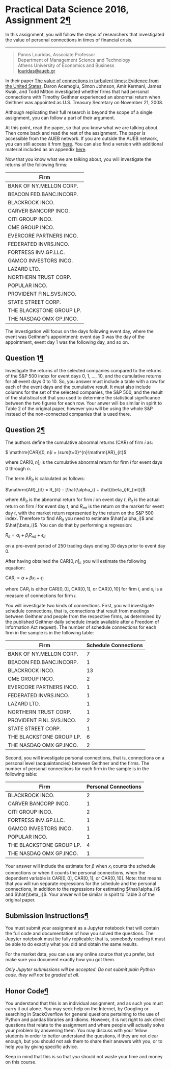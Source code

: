 <div tabindex="-1" id="notebook" class="border-box-sizing">

<div class="container" id="notebook-container">

<div class="cell border-box-sizing text_cell rendered">

<div class="inner_cell">

<div class="text_cell_render border-box-sizing rendered_html">

# Practical Data Science 2016, Assignment 2[¶](#Practical-Data-Science-2016,-Assignment-2)

In this assignment, you will follow the steps of researchers that investigated the value of personal connections in times of financial crisis.

* * *

> Panos Louridas, Associate Professor  
> Department of Management Science and Technology  
> Athens University of Economics and Business  
> louridas@aueb.gr

</div>

</div>

</div>

<div class="cell border-box-sizing text_cell rendered">

<div class="inner_cell">

<div class="text_cell_render border-box-sizing rendered_html">

In their paper [The value of connections in turbulent times: Evidence from the United States](http://dx.doi.org/10.1016/j.jfineco.2015.10.001), Daron Acemoglu, Simon Johnson, Amir Kermani, James Kwak, and Todd Mitton investigated whether firms that had personal connections with Timothy Geithner experienced an abnormal return when Geithner was appointed as U.S. Treasury Secretary on November 21, 2008.

Although replicating their full research is beyond the scope of a single assignment, you can follow a part of their argument.

At this point, read the paper, so that you know what we are talking about. Then come back and read the rest of the assignment. The paper is accessible from the AUEB network. If you are outside the AUEB network, you can still access it from [here](http://economics.mit.edu/files/11926). You can also find a version with additional material included as an appendix [here](https://pdfs.semanticscholar.org/2b6e/310d195a103377c9d7117ce27add691f18cb.pdf).

Now that you know what we are talking about, you will investigate the returns of the following firms:

<table>

<thead>

<tr>

<th>Firm</th>

</tr>

</thead>

<tbody>

<tr>

<td>BANK OF NY.MELLON CORP.</td>

</tr>

<tr>

<td>BEACON FED.BANC.INCORP.</td>

</tr>

<tr>

<td>BLACKROCK INCO.</td>

</tr>

<tr>

<td>CARVER BANCORP INCO.</td>

</tr>

<tr>

<td>CITI GROUP INCO.</td>

</tr>

<tr>

<td>CME GROUP INCO.</td>

</tr>

<tr>

<td>EVERCORE PARTNERS INCO.</td>

</tr>

<tr>

<td>FEDERATED INVRS.INCO.</td>

</tr>

<tr>

<td>FORTRESS INV.GP.LLC.</td>

</tr>

<tr>

<td>GAMCO INVESTORS INCO.</td>

</tr>

<tr>

<td>LAZARD LTD.</td>

</tr>

<tr>

<td>NORTHERN TRUST CORP.</td>

</tr>

<tr>

<td>POPULAR INCO.</td>

</tr>

<tr>

<td>PROVIDENT FINL.SVS.INCO.</td>

</tr>

<tr>

<td>STATE STREET CORP.</td>

</tr>

<tr>

<td>THE BLACKSTONE GROUP LP.</td>

</tr>

<tr>

<td>THE NASDAQ OMX GP.INCO.</td>

</tr>

</tbody>

</table>

The investigation will focus on the days following event day, where the event was Geithner's appointment: event day 0 was the day of the appointment, event day 1 was the following day, and so on.

</div>

</div>

</div>

<div class="cell border-box-sizing text_cell rendered">

<div class="inner_cell">

<div class="text_cell_render border-box-sizing rendered_html">

## Question 1[¶](#Question-1)

Investigate the returns of the selected companies compared to the returns of the S&P 500 index for event days 0, 1, ..., 10, and the cumulative returns for all event days 0 to 10\. So, you answer must include a table with a row for each of the event days and the cumulative result. It must also include columns for the set of the selected companies, the S&P 500, and the result of the statistical set that you used to determine the statistical significance between the two figures for each row. Your anwer will be similar in spirit to Table 2 of the original paper, however you will be using the whole S&P instead of the non-connected companies that is used there.

</div>

</div>

</div>

<div class="cell border-box-sizing text_cell rendered">

<div class="inner_cell">

<div class="text_cell_render border-box-sizing rendered_html">

## Question 2[¶](#Question-2)

The authors define the cumulative abnormal returns (CAR) of firm $i$ as:

$ \mathrm{CAR}[0, n]_i = \sum_{t=0}^{n}\mathrm{AR}_{it}$

where $\mathrm{CAR}[0, n]_i$ is the cumulative abnormal return for firm $i$ for event days 0 through $n$.

The term $\mathrm{AR}_{it}$ is calculated as follows:

$\mathrm{AR}_{it} = R_{it} - [\hat{\alpha_i} + \hat{\beta_i}R_{mt}]$

where $\mathrm{AR}_{it}$ is the abnormal return for firm $i$ on event day $t$, $R_{it}$ is the actual return on firm $i$ for event day $t$, and $R_{mt}$ is the return on the market for event day $t$, with the market return represented by the return on the S&P 500 index. Therefore to find $\mathrm{AR}_{it}$ you need to estimate $\hat{\alpha_i}$ and $\hat{\beta_i}$. You can do that by performing a regression:

$R_{it} = \alpha_i + \beta_iR_{mt} +\epsilon_{it}$

on a pre-event period of 250 trading days ending 30 days prior to event day 0.

After having obtained the $\mathrm{CAR}[0, n]_i$, you will estimate the following equation:

$\mathrm{CAR}_i = \alpha + \beta x_i + \epsilon_i$

where $\mathrm{CAR}_i$ is either $\mathrm{CAR}[0, 0]$, $\mathrm{CAR}[0, 1]$, or $\mathrm{CAR}[0, 10]$ for firm $i$, and $x_i$ is a measure of connections for firm $i$.

You will investigate two kinds of connections. First, you will investigate schedule connections, that is, connections that result from meetings between Geithner and people from the respective firms, as determined by the published Geithner daily schedule (made available after a Freedom of Information Act request). The number of schedule connections for each firm in the sample is in the following table:

<table>

<thead>

<tr>

<th>Firm</th>

<th>Schedule Connections</th>

</tr>

</thead>

<tbody>

<tr>

<td>BANK OF NY.MELLON CORP.</td>

<td>7</td>

</tr>

<tr>

<td>BEACON FED.BANC.INCORP.</td>

<td>1</td>

</tr>

<tr>

<td>BLACKROCK INCO.</td>

<td>13</td>

</tr>

<tr>

<td>CME GROUP INCO.</td>

<td>2</td>

</tr>

<tr>

<td>EVERCORE PARTNERS INCO.</td>

<td>1</td>

</tr>

<tr>

<td>FEDERATED INVRS.INCO.</td>

<td>1</td>

</tr>

<tr>

<td>LAZARD LTD.</td>

<td>1</td>

</tr>

<tr>

<td>NORTHERN TRUST CORP.</td>

<td>1</td>

</tr>

<tr>

<td>PROVIDENT FINL.SVS.INCO.</td>

<td>2</td>

</tr>

<tr>

<td>STATE STREET CORP.</td>

<td>1</td>

</tr>

<tr>

<td>THE BLACKSTONE GROUP LP.</td>

<td>6</td>

</tr>

<tr>

<td>THE NASDAQ OMX GP.INCO.</td>

<td>2</td>

</tr>

</tbody>

</table>

Second, you will investigate personal connections, that is, connections on a personal level (acquaintancies) between Geithner and the firms. The number of personal connections for each firm in the sample is in the following table:

<table>

<thead>

<tr>

<th>Firm</th>

<th>Personal Connections</th>

</tr>

</thead>

<tbody>

<tr>

<td>BLACKROCK INCO.</td>

<td>2</td>

</tr>

<tr>

<td>CARVER BANCORP INCO.</td>

<td>1</td>

</tr>

<tr>

<td>CITI GROUP INCO.</td>

<td>2</td>

</tr>

<tr>

<td>FORTRESS INV.GP.LLC.</td>

<td>1</td>

</tr>

<tr>

<td>GAMCO INVESTORS INCO.</td>

<td>1</td>

</tr>

<tr>

<td>POPULAR INCO.</td>

<td>1</td>

</tr>

<tr>

<td>THE BLACKSTONE GROUP LP.</td>

<td>4</td>

</tr>

<tr>

<td>THE NASDAQ OMX GP.INCO.</td>

<td>1</td>

</tr>

</tbody>

</table>

Your answer will include the estimate for $\beta$ when $x_i$ counts the schedule connections or when it counts the personal connections, when the dependent variable is $\mathrm{CAR}[0, 0]$, $\mathrm{CAR}[0, 1]$, or $\mathrm{CAR}[0, 10]$. Note: that means that you will run separate regressions for the schedule and the personal connections, in addition to the regressions for estimating $\hat{\alpha_i}$ and $\hat{\beta_i}$. Your anwer will be similar in spirit to Table 3 of the original paper.

</div>

</div>

</div>

<div class="cell border-box-sizing text_cell rendered">

<div class="inner_cell">

<div class="text_cell_render border-box-sizing rendered_html">

## Submission Instructions[¶](#Submission-Instructions)

You must submit your assignment as a Jupyter notebook that will contain the full code and documentation of how you solved the questions. The Jupyter notebook must be fully replicable: that is, somebody reading it must be able to do exactly what you did and obtain the same results.

For the market data, you can use any online source that you prefer, but make sure you document exactly how you got them.

_Only Jupyter submissions will be accepted. Do not submit plain Python code, they will not be graded at all._

</div>

</div>

</div>

<div class="cell border-box-sizing text_cell rendered">

<div class="inner_cell">

<div class="text_cell_render border-box-sizing rendered_html">

## Honor Code[¶](#Honor-Code)

You understand that this is an individual assignment, and as such you must carry it out alone. You may seek help on the Internet, by Googling or searching in StackOverflow for general questions pertaining to the use of Python and pandas libraries and idioms. However, it is not right to ask direct questions that relate to the assignment and where people will actually solve your problem by answering them. You may discuss with your fellow students in order to better understand the questions, if they are not clear enough, but you should not ask them to share their answers with you, or to help you by giving specific advice.

Keep in mind that this is so that _you_ should not waste your time and money on this course.

</div>

</div>

</div>

</div>

</div>
